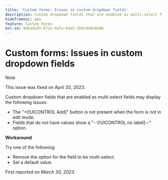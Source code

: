 ```yaml
---
title: 'Custom forms: Issues in custom dropdown fields'
description: Custom dropdown fields that are enabled as multi-select fields may display the issues.
hidefromtoc: yes
feature: Custom Forms
exl-id: 9dbada55-672a-4afa-b4a5-2b9cda9c0e86
---
```

# Custom forms: Issues in custom dropdown fields

>[!NOTE]
>
>This issue was fixed on April 20, 2023.

Custom dropdown fields that are enabled as multi-select fields may display the following issues:

* The "+[!UICONTROL Add]" button is not present when the form is not in edit mode.
* Fields that do not have values show a "--[!UICONTROL no label]--" option.

**Workaround**

Try one of the following:

* Remove the option for the field to be multi-select.
* Set a default value.

_First reported on March 30, 2023._
